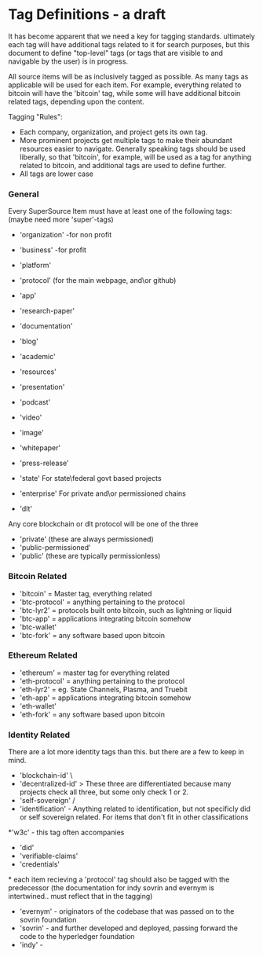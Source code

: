 # Tag Definitions - a draft

It has become apparent that we need a key for tagging standards. ultimately each tag will have additional tags related to it for search purposes, but this document to define "top-level" tags (or tags that are visible to and navigable by the user) is in progress. 

All source items will be as inclusively tagged as possible. As many tags as applicable will be used for each item. For example, everything related to bitcoin will have the 'bitcoin' tag, while some will have additional bitcoin related tags, depending upon the content.

Tagging "Rules":
* Each company, organization, and project gets its own tag.
* More prominent projects get multiple tags to make their abundant resources easier to navigate.
Generally speaking tags should be used liberally, so that 'bitcoin', for example, will be used as a tag for anything related to bitcoin, and additional tags are used to define further.
* All tags are lower case

### General

Every SuperSource Item must have at least one of the following tags: (maybe need more 'super'-tags)
* 'organization' -for non profit
* 'business' -for profit
* 'platform'
* 'protocol' (for the main webpage, and\or github)
* 'app'
* 'research-paper'
* 'documentation'
* 'blog'
* 'academic'
* 'resources'
* 'presentation'
* 'podcast'
* 'video'
* 'image'
* 'whitepaper'
* 'press-release'


* 'state'  For state\federal govt based projects
* 'enterprise' For private and\or permissioned chains
* 'dlt'


Any core blockchain or dlt protocol will be one of the three
* 'private' (these are always permissioned)
* 'public-permissioned'
* 'public' (these are typically permissionless)

### Bitcoin Related

* 'bitcoin' = Master tag, everything related
* 'btc-protocol' = anything pertaining to the protocol
* 'btc-lyr2' = protocols built onto bitcoin, such as lightning or liquid
* 'btc-app' = applications integrating bitcoin somehow
* 'btc-wallet'
* 'btc-fork' = any software based upon bitcoin


### Ethereum Related

* 'ethereum' = master tag for everything related
* 'eth-protocol' = anything pertaining to the protocol
* 'eth-lyr2' = eg. State Channels, Plasma, and Truebit
* 'eth-app' = applications integrating bitcoin somehow
* 'eth-wallet'
* 'eth-fork' = any software based upon bitcoin


### Identity Related
There are a lot more identity tags than this. but there are a few to keep in mind.

* 'blockchain-id'    \
* 'decentralized-id'  > These three are differentiated because many projects check all three, but some only check 1 or 2.
* 'self-sovereign'   /
* 'identification'  - Anything related to identification, but not specificly did or self sovereign related. For items that don't fit in other classifications

*'w3c' - this tag often accompanies
* 'did'
* 'verifiable-claims'
* 'credentials'

\* each item recieving a 'protocol' tag should also be tagged with the predecessor (the documentation for indy sovrin and evernym is intertwined.. must reflect that in the tagging)
* 'evernym' - originators of the codebase that was passed on to the sovrin foundation
* 'sovrin' - and further developed and deployed, passing forward the code to the hyperledger foundation
* 'indy' -  

